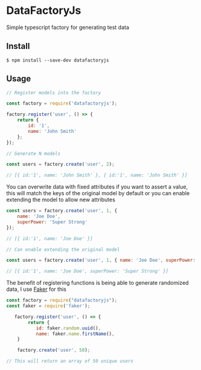 # DataFactoryJs

Simple typescript factory for generating test data

## Install

```
$ npm install --save-dev datafactoryjs
```

## Usage

```js
// Register models into the factory

const factory = require('datafactoryjs');

factory.register('user', () => {
	return {
		id: '1',
		name: 'John Smith'
	};
});

// Generate N models

const users = factory.create('user', 2);

// [{ id:'1', name: 'John Smith' }, { id:'1', name: 'John Smith' }]
```

You can overwrite data with fixed attributes if you want to assert a value, this will match the keys of the original model by default or you can enable extending the model to allow new attributes

```js
const users = factory.create('user', 1, {
	name: 'Joe Doe',
	superPower: 'Super Strong'
});

// [{ id:'1', name: 'Joe Doe' }]

// Can enable extending the original model

const users = factory.create('user', 1, { name: 'Joe Doe', superPower: 'Super Strong' }, true);

// [{ id:'1', name: 'Joe Doe', superPower: 'Super Strong' }]
```

The benefit of registering functions is being able to generate randomized data, I use [Faker](https://www.npmjs.com/package/faker) for this

```js
const factory = require("datafactoryjs");
const faker = require('faker');

   factory.register('user', () => {
        return {
           id: faker.random.uuid(),
           name: faker.name.firstName(),
    }

    factory.create('user', 50);

// This will return an array of 50 unique users
```
